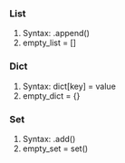 <h3>List</h3>
<ol>
    <li>Syntax: .append() </li>  
    <li>empty_list = [] </li>
</ol>

<h3>Dict</h3>
<ol>
    <li>Syntax: dict[key] = value</li>
    <li>empty_dict = {}</li>
</ol>

<h3>Set</h3>
<ol>
    <li>Syntax: .add()</li>
    <li>empty_set = set()</li>
</ol>